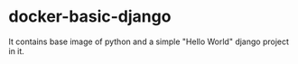 # docker-basic-django
It contains base image of python and a simple "Hello World" django project in it.
